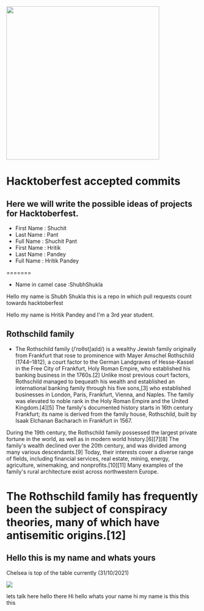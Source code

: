 
<img src="https://media.giphy.com/media/vFKqnCdLPNOKc/giphy.gif" width="400" height="400" />

# Hacktoberfest accepted commits

## Here we will write the possible ideas of projects for Hacktoberfest.

- First Name : Shuchit
- Last Name : Pant
- Full Name : Shuchit Pant
- First Name : Hritik
- Last Name : Pandey
- Full Name : Hritik Pandey

=======
- Name in camel case :ShubhShukla

Hello my name is Shubh Shukla this is a repo in which pull requests count towards hacktoberfest 

Hello my name is Hritik Pandey and I'm a 3rd year student.

## Rothschild family

- The Rothschild family (/ˈrɒθstʃaɪld/) is a wealthy Jewish family originally from Frankfurt that rose to prominence with Mayer Amschel Rothschild (1744–1812), a court factor to the German Landgraves of Hesse-Kassel in the Free City of Frankfurt, Holy Roman Empire, who established his banking business in the 1760s.[2] Unlike most previous court factors, Rothschild managed to bequeath his wealth and established an international banking family through his five sons,[3] who established businesses in London, Paris, Frankfurt, Vienna, and Naples. The family was elevated to noble rank in the Holy Roman Empire and the United Kingdom.[4][5] The family's documented history starts in 16th century Frankfurt; its name is derived from the family house, Rothschild, built by Isaak Elchanan Bacharach in Frankfurt in 1567.

During the 19th century, the Rothschild family possessed the largest private fortune in the world, as well as in modern world history.[6][7][8] The family's wealth declined over the 20th century, and was divided among many various descendants.[9] Today, their interests cover a diverse range of fields, including financial services, real estate, mining, energy, agriculture, winemaking, and nonprofits.[10][11] Many examples of the family's rural architecture exist across northwestern Europe.

The Rothschild family has frequently been the subject of conspiracy theories, many of which have antisemitic origins.[12]
=======

## Hello this is my name and whats yours 
Chelsea is top of the table currently (31/10/2021)

<img src="https://c.tenor.com/2HjTnSwo_RoAAAAC/heiitse-cfc.gif" />


lets talk here 
hello there
Hi 
hello whats your name 
 hi my name is this this this 



